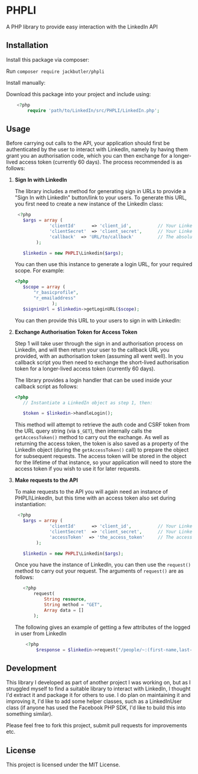 # PHPLI

A PHP library to provide easy interaction with the LinkedIn API

## Installation

Install this package via composer:

Run `composer require jackbutler/phpli`

Install manually:

Download this package into your project and include using:

```php
    <?php
        require 'path/to/LinkedIn/src/PHPLI/LinkedIn.php';
```

## Usage

Before carrying out calls to the API, your application should first be authenticated by the user
to interact with LinkedIn, namely by having them grant you an authorisation code, which you can then
exchange for a longer-lived access token (currently 60 days). The process recommended is as follows:

1. **Sign In with LinkedIn**

    The library includes a method for generating sign in URLs to provide a "Sign In with LinkedIn" button/link to
    your users. To generate this URL, you first need to create a new instance of the LinkedIn class:

    ```php
     <?php
       $args = array (
                 'clientId'      => 'client_id',          // Your LinkedIn API Client Id (required)
                 'clientSecret'  => 'client_secret',      // Your LinkedIn API Client Secret (required)
                 'callback'  => 'URL/to/callback'         // The absolute URL to your application's callback handler (required for auth requests)
            );

       $linkedin = new PHPLI\Linkedin($args);

    ```

    You can then use this instance to generate a login URL, for your required scope. For example:

    ```php
   <?php
       $scope = array (
           "r_basicprofile",
           "r_emailaddress"
                  );
       $signinUrl = $linkedin->getLoginURL($scope);
    ```

    You can then provide this URL to your users to sign in with LinkedIn:

2. **Exchange Authorisation Token for Access Token**

    Step 1 will take user through the sign in and authorisation process on LinkedIn, and will then return
    your user to the callback URL you provided, with an authorisation token (assuming all went well).
    In you callback script you then need to exchange the short-lived authorisation token for a longer-lived
    access token (currently 60 days).

    The library provides a login handler that can be used inside your callback script as follows:
    ```php
    <?php
       // Instantiate a LinkedIn object as step 1, then:

       $token = $linkedin->handleLogin();
    ```

    This method will attempt to retrieve the auth code and CSRF token from the URL query string  (via ``` $_GET ```),
    then internally calls the ```getAccessToken()``` method to carry out the exchange. As well as returning the access token, the token
    is also saved as a property of the LinkedIn object (during the ```getAccessToken()``` call) to prepare the object for
    subsequent requests. The access token will be stored in the object for the lifetime of that instance, so your application
    will need to store the access token if you wish to use it for later requests.

3. **Make requests to the API**

    To make requests to the API you will again need an instance of PHPLI\LinkedIn, but this time with an access token also set during
    instantiation:
    ```php
     <?php
       $args = array (
                 'clientId'      => 'client_id',          // Your LinkedIn API Client Id (required)
                 'clientSecret'  => 'client_secret',      // Your LinkedIn API Client Secret (required)
                 'accessToken'  => 'the_access_token'     // The access token authorised to make requests on the user's behalf
            );

       $linkedin = new PHPLI\Linkedin($args);

    ```

    Once you have the instance of LinkedIn, you can then use the ```request()``` method to carry out your request. The arguments of
    ```request()``` are as follows:

    ```php
       <?php
           request(
               String resource,
               String method = "GET",
               Array data = []
           );
    ```

    The following gives an example of getting a few attributes of the logged in user from
    LinkedIn

   ```php
       <?php
           $response = $linkedin->request("/people/~:(first-name,last-name,id,email-address)");

   ```

## Development

This library I developed as part of another project I was working on, but as I struggled
 myself to find a suitable library to interact with LinkedIn, I thought I'd extract it
 and package it for others to use. I do plan on maintaining it and improving it, I'd like to
 add some helper classes, such as a LinkedInUser class (if anyone has used the Facebook
 PHP SDK, I'd like to build this into something similar).

 Please feel free to fork this project, submit pull requests for improvements etc.

## License

This project is licensed under the MIT License.


